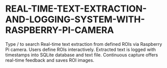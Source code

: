 # REAL-TIME-TEXT-EXTRACTION-AND-LOGGING-SYSTEM-WITH-RASPBERRY-PI-CAMERA

Type / to search
Real-time text extraction from defined ROIs via Raspberry Pi camera. Users define ROIs interactively. Extracted text is logged with timestamps into SQLite database and text file. Continuous capture offers real-time feedback and saves ROI images.
